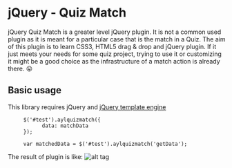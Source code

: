 # jQuery - Quiz Match

jQuery Quiz Match is a greater level jQuery plugin. It is not a common used plugin as it is meant for a particular case that is the match in a Quiz. The aim of this plugin is to learn CSS3, HTML5 drag & drop and jQuery plugin. If it just meets your needs for some quiz project, trying to use it or customizing it might be a good choice as the infrastructure of a match action is already there. :stuck_out_tongue_closed_eyes:

## Basic usage

This library requires jQuery and [jQuery template engine](https://github.com/codepb/jquery-template) 
```
     $('#test').aylquizmatch({
           data: matchData
     });
     
     var matchedData = $('#test').aylquizmatch('getData');
```
The result of plugin is like:
![alt tag](https://github.com/yasirliu/jquery-quizmatch/blob/master/src/test/result.PNG)
